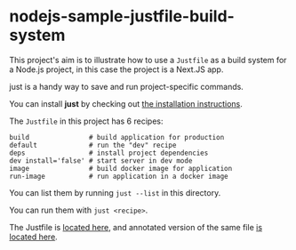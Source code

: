 # nodejs-sample-justfile-build-system

This project's aim is to illustrate how to use a `Justfile` as a build system for a Node.js project, in this case the project is a Next.JS app.

just is a handy way to save and run project-specific commands.

You can install **just** by checking out [the installation instructions](https://just.systems/man/en/chapter_4.html).

The `Justfile` in this project has 6 recipes:
```
build               # build application for production
default             # run the "dev" recipe
deps                # install project dependencies
dev install='false' # start server in dev mode
image               # build docker image for application
run-image           # run application in a docker image
```

You can list them by running `just --list` in this directory.

You can run them with `just <recipe>`.

The Justfile is [located here](https://github.com/kevinchar93/nodejs-sample-justfile-build-system/blob/main/Justfile), and annotated version of the same file [is located here](https://github.com/kevinchar93/nodejs-sample-justfile-build-system/blob/main/annotated-justfile/Justfile).